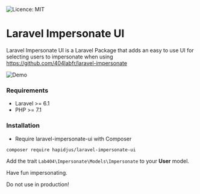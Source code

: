![Licence: MIT](https://img.shields.io/badge/License-MIT-yellow.svg)
# Laravel Impersonate UI

Laravel Impersonate UI is a Laravel Package that adds an easy to use UI for selecting users to impersonate when using https://github.com/404labfr/laravel-impersonate 

![Demo](https://raw.githubusercontent.com/hapidjus/laravel-impersonate-ui/master/screenshot.png)

### Requirements
- Laravel >= 6.1
- PHP >= 7.1

### Installation
- Require laravel-impersonate-ui with Composer
```
composer require hapidjus/laravel-impersonate-ui
```

Add the trait `Lab404\Impersonate\Models\Impersonate` to your __User__ model.

Have fun impersonating.


Do not use in production!
